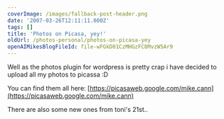 ```yaml
---
coverImage: /images/fallback-post-header.png
date: '2007-03-26T12:11:11.000Z'
tags: []
title: 'Photos on Picasa, yey!'
oldUrl: /photos-personal/photos-on-picasa-yey
openAIMikesBlogFileId: file-wFGkD01CzMHGzFC8MvzW5Ar9
---
```


Well as the photos plugin for wordpress is pretty crap i have decided to upload all my photos to picassa :D

<!-- more -->

You can find them all here: [https://picasaweb.google.com/mike.cann](https://picasaweb.google.com/mike.cann)

There are also some new ones from toni's 21st..
